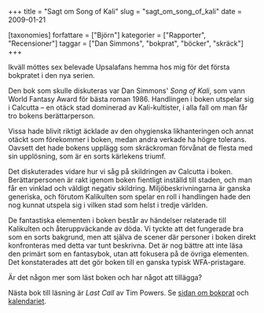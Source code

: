 +++
title = "Sagt om Song of Kali"
slug = "sagt_om_song_of_kali"
date = 2009-01-21

[taxonomies]
forfattare = ["Björn"]
kategorier = ["Rapporter", "Recensioner"]
taggar = ["Dan Simmons", "bokprat", "böcker", "skräck"]
+++

Ikväll möttes sex belevade Upsalafans hemma hos mig för det första bokpratet i den nya serien.

Den bok som skulle diskuteras var Dan Simmons' <em>Song of Kali</em>, som vann World Fantasy Award för bästa roman 1986. Handlingen i boken utspelar sig i Calcutta – en otäck stad dominerad av Kali-kultister, i alla fall om man får tro bokens berättarperson.

<!-- more -->

Vissa hade blivit riktigt äcklade av den ohygienska likhanteringen och annat otäckt som förekommer i boken, medan andra verkade ha högre tolerans. Oavsett det hade bokens upplägg som skräckroman förvånat de flesta med sin upplösning, som är en sorts kärlekens triumf.

Det diskuterades vidare hur vi såg på skildringen av Calcutta i boken. Berättarpersonen är rakt igenom boken fientligt inställd till staden, och man får en vinklad och väldigt negativ skildring. Miljöbeskrivningarna är ganska generiska, och förutom Kalikulten som spelar en roll i handlingen hade den nog kunnat utspela sig i vilken stad som helst i tredje världen.

De fantastiska elementen i boken består av händelser relaterade till Kalikulten och återuppväckande av döda. Vi tyckte att det fungerade bra som en sorts bakgrund, men att själva de scener där personer i boken direkt konfronteras med detta var tunt beskrivna. Det är nog bättre att inte läsa den primärt som en fantasybok, utan att fokusera på de övriga elementen. Det konstaterades att det gör boken till en ganska typisk WFA-pristagare.

Är det någon mer som läst boken och har något att tillägga?

Nästa bok till läsning är _Last Call_ av Tim Powers. Se [sidan om bokprat](bokprat) och [kalendariet](kalender).
